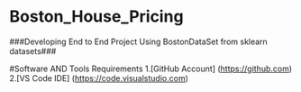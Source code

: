# Boston_House_Pricing
###Developing End to End Project Using BostonDataSet from sklearn datasets###

#Software AND Tools Requirements
1.[GitHub Account] (https://github.com)
2.[VS Code IDE] (https://code.visualstudio.com)


